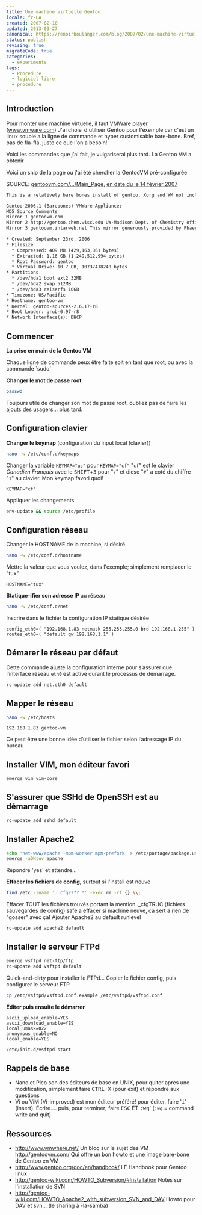 ```yaml
---
title: Une machine virtuelle Gentoo
locale: fr-CA
created: 2007-02-10
updated: 2013-03-27
canonical: https://renoirboulanger.com/blog/2007/02/une-machine-virtuelle-gentoo/
status: publish
revising: true
migrateCode: true
categories:
  - experiments
tags:
  - Procedure
  - logiciel-libre
  - procedure
---
```


## Introduction

Pour monter une machine virtuelle, il faut VMWare player (www.vmware.com) J'ai
choisi d'utiliser Gentoo pour l'exemple car c'est un linux souple a la ligne de
commande et hyper customisable bare-bone. Bref, pas de fla-fla, juste ce que
l'on a besoin!

Voici les commandes que j'ai fait, je vulgariserai plus tard. La Gentoo VM a
obtenir

Voici un snip de la page ou j'ai été chercher la GentooVM pré-configurée

SOURCE: [gentoovm.com/.../Main_Page][main_page], [en date du le 14 février
2007][main_page_internetarchive]

[main_page]: http://gentoovm.com/wiki/index.php/Main_Page
[main_page_internetarchive]:
  https://web.archive.org/web/20070212083334/http://gentoovm.com/wiki/index.php/Main_Page
  'Internet Archive version of gentoovm.com Wiki du 14 février 2007'

```txt
This is a relatively bare bones install of gentoo. Xorg and WM not included. So you still have to build all the stuff.

Gentoo 2006.1 (Barebones) VMWare Appliance:
MD5 Source Comments
Mirror 1 gentoovm.com
Mirror 2 http://gentoo.chem.wisc.edu UW-Madison Dept. of Chemistry official Gentoo source mirror
Mirror 3 gentoovm.intarweb.net This mirror generously provided by Phaerus

* Created: September 23rd, 2006
* Filesize
  * Compressed: 409 MB (429,163,861 bytes)
  * Extracted: 1.16 GB (1,249,512,994 bytes)
  * Root Password: gentoo
  * Virtual Drive: 10.7 GB, 10737418240 bytes
* Partitions
  * /dev/hda1 boot ext2 32MB
  * /dev/hda2 swap 512MB
  * /dev/hda3 reiserfs 10GB
* Timezone: US/Pacific
* Hostname: gentoo-vm
* Kernel: gentoo-sources-2.6.17-r8
* Boot Loader: grub-0.97-r8
* Network Interface(s): DHCP
```

## Commencer

**La prise en main de la Gentoo VM**

<!-- #XXX from app-alert-box to rb-notice-box -->
<app-alert-box title="Dans le terminal">
Chaque ligne de commande peux être faite soit en tant que root, ou avec la commande `sudo`
</app-alert-box>

**Changer le mot de passe root**

```bash
passwd
```

Toujours utile de changer son mot de passe root, oubliez pas de faire les ajouts
des usagers... plus tard.

## Configuration clavier

**Changer le keymap** (configuration du input local (clavier))

```bash
nano -w /etc/conf.d/keymaps
```

Changer la variable `KEYMAP="us"` pour `KEYMAP="cf"` "`cf`" est le clavier
_Canadien Français_ avec le <kbd>SHIFT</kbd>+<kbd>3</kbd> pour "`/`" et dièse
"`#`" a coté du chiffre "`1`" au clavier. Mon keymap favori quoi!

```ini{}[/etc/conf.d/keymaps]
KEYMAP="cf"
```

Appliquer les changements

```bash
env-update && source /etc/profile
```

## Configuration réseau

Changer le HOSTNAME de la machine, si désiré

```bash
nano -w /etc/conf.d/hostname
```

Mettre la valeur que vous voulez, dans l'exemple; simplement remplacer le "tux"

```bash{}[/etc/conf.d/hostname]
HOSTNAME="tux"
```

**Statique-ifier son adresse IP** au réseau

```bash
nano -w /etc/conf.d/net
```

Inscrire dans le fichier la configuration IP statique désirée

```bash{}[/etc/conf.d/net]
config_eth0=( "192.168.1.83 netmask 255.255.255.0 brd 192.168.1.255" )
routes_eth0=( "default gw 192.168.1.1" )
```

## Démarer le réseau par défaut

Cette commande ajuste la configuration interne pour s’assurer que l’interface
réseau `eth0` est active durant le processus de démarrage.

```bash
rc-update add net.eth0 default
```

## Mapper le réseau

```bash
nano -w /etc/hosts
```

```txt{}[/etc/hosts]
192.168.1.83 gentoo-vm
```

Ce peut être une bonne idée d’utiliser le fichier selon l’adressage IP du bureau

## Installer VIM, mon éditeur favori

```bash
emerge vim vim-core
```

## S'assurer que SSHd de OpenSSH est au démarrage

```bash
rc-update add sshd default
```

## Installer Apache2

```bash
echo 'net-www/apache -mpm-worker mpm-prefork' > /etc/portage/package.use
emerge -aDNtuv apache
```

Répondre '<span lang="en">yes</span>' et attendre...

**Effacer les fichiers de config**, surtout si l'install est neuve

```bash
find /etc -iname '._cfg????_*' -exec rm -rf {} \\;
```

Effacer TOUT les fichiers trouvés portant la mention .\_cfgTRUC (fichiers
sauvegardés de config) safe a effacer si machine neuve, ca sert a rien de
"gosser" avec ça! Ajouter Apache2 au default runlevel

```bash
rc-update add apache2 default
```

## Installer le serveur FTPd

```bash
emerge vsftpd net-ftp/ftp
rc-update add vsftpd default
```

Quick-and-dirty pour installer le FTPd... Copier le fichier config, puis
configurer le serveur FTP

```bash
cp /etc/vsftpd/vsftpd.conf.example /etc/vsftpd/vsftpd.conf
```

**Éditer puis ensuite le démarrer**

```ini{}[/etc/vsftpd/vsftpd.conf]
ascii_upload_enable=YES
ascii_download_enable=YES
local_umask=022
anonymous_enable=NO
local_enable=YES
```

```bash
/etc/init.d/vsftpd start
```

## Rappels de base

- Nano et Pico son des éditeurs de base en UNIX, pour quiter après une
  modification, simplement faire <kbd>CTRL</kbd>+X (pour exit) et répondre aux
  questions
- Vi ou ViM (Vi-improved) est mon éditeur préféré! pour éditer, faire
  '<kbd style="text-transform:lowercase;">i</kbd>' (insert). Écrire.... puis,
  pour terminer; faire <kbd>ESC</kbd> ET
  <kbd>:</kbd><kbd style="text-transform:lowercase;">w</kbd><kbd style="text-transform:lowercase;">q</kbd>'
  (`:wq` = <span lang="en">command write and quit</span>)

## Ressources

- http://www.vmwhere.net/ Un blog sur le sujet des VM http://gentoovm.com/
  Qui offre un bon howto et une image bare-bone de Gentoo en VM
- http://www.gentoo.org/doc/en/handbook/ LE Handbook pour Gentoo linux
- http://gentoo-wiki.com/HOWTO_Subversion/#Installation Notes sur
  l'installation de SVN
- http://gentoo-wiki.com/HOWTO_Apache2_with_subversion_SVN_and_DAV Howto
  pour DAV et svn... (le sharing à -la-samba)
